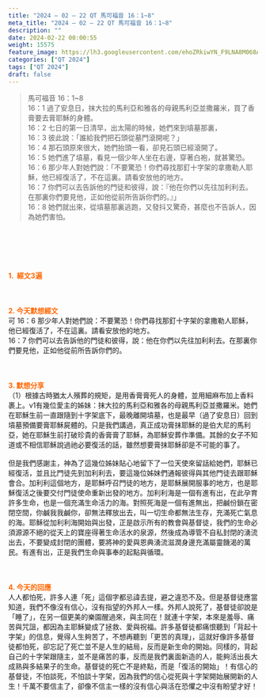```yaml
---
title: "2024 – 02 – 22 QT 馬可福音 16：1~8"
meta_title: "2024 – 02 – 22 QT 馬可福音 16：1~8"
description: ""
date: 2024-02-22 00:00:55
weight: 15575
feature_image: https://lh3.googleusercontent.com/ehoZRkiwYN_F9LNA8M068AYxt73EavCZno-PD1cJRuf5BbSkQVUWr3gNEbt5kSs28Pb_Elg17kSrtf9ybWvojWoMV6I4tPM3vGRGDq6GkKkPdL2Gut4QAIw4-uykKUAtNiKgQKntvsU=w800
categories: ["QT 2024"]
tags: ["QT 2024"]
draft: false
---
```


<blockquote>馬可福音 16：1~8<br />
16：1 過了安息日，抹大拉的馬利亞和雅各的母親馬利亞並撒羅米，買了香膏要去膏耶穌的身體。<br />
16：2 七日的第一日清早，出太陽的時候，她們來到墳墓那裏，<br />
16：3 彼此說：「誰給我們把石頭從墓門滾開呢？」<br />
16：4 那石頭原來很大，她們抬頭一看，卻見石頭已經滾開了。<br />
16：5 她們進了墳墓，看見一個少年人坐在右邊，穿著白袍，就甚驚恐。<br />
16：6 那少年人對她們說：「不要驚恐！你們尋找那釘十字架的拿撒勒人耶穌，他已經復活了，不在這裏。請看安放他的地方。<br />
16：7 你們可以去告訴他的門徒和彼得，說：『他在你們以先往加利利去。在那裏你們要見他，正如他從前所告訴你們的。』」<br />
16：8 她們就出來，從墳墓那裏逃跑，又發抖又驚奇，甚麼也不告訴人，因為她們害怕。</blockquote><br />
&nbsp;<br />
<br />
&nbsp;<br />
<br />
<span style="color: #ff6600;"><strong>1.  經文3遍</strong></span><br />
<br />
&nbsp;<br />
<br />
<span style="color: #ff6600;"><strong>2. 今天默想經文<br />
</strong></span>可 16：6 那少年人對她們說：不要驚恐！你們尋找那釘十字架的拿撒勒人耶穌，他已經復活了，不在這裏。請看安放他的地方。<br />
16：7 你們可以去告訴他的門徒和彼得，說：他在你們以先往加利利去。在那裏你們要見他，正如他從前所告訴你們的。<br />
<br />
&nbsp;<br />
<br />
<strong><span style="color: #ff6600;">3. 默想分享<br />
</span></strong>（1）根據古時猶太人殯葬的規矩，是用香膏膏死人的身體，並用細麻布加上香料裹上。v1有幾位愛主的姊妹：抹大拉的馬利亞和雅各的母親馬利亞並撒羅米。她們在耶穌生前一直跟隨到十字架底下，最晚離開墳墓，也是最早（過了安息日）回到墳墓預備要膏耶穌屍體的。只是我們講過，真正成功膏抹耶穌的是伯大尼的馬利亞，她在耶穌生前打破珍貴的香膏膏了耶穌，為耶穌安葬作準備。其餘的女子不知道或不相信耶穌說過祂必要復活的話，雖然想要膏抹耶穌卻是不可能的事了。<br />
<br />
但是我們感謝主，神為了這幾位姊妹貼心地留下了一位天使來留話給她們，耶穌已經復活，並且比門徒先到加利利去，要這幾位姊妹們通報彼得與其他門徒去跟耶穌會合。加利利這個地方，是耶穌呼召門徒的地方，是耶穌展開服事的地方，也是耶穌復活之後要交付門徒使命重新出發的地方。加利利海是一個有進有出，在此孕育許多生命，也是一個充滿生命活力的海。對照死海是一個有進無出，把鹹份鎖在密閉空間，你鹹我我鹹你，卻無法釋放出去，叫一切生命都無法生存，充滿死亡氣息的海。耶穌從加利利海開始與出發，正是啟示所有的教會與基督徒，我們的生命必須源源不絕的從天上的寶座得著生命活水的泉源，然後成為導管不自私封閉的湧流出去，不要變成封閉的團體，要將神的愛與恩典湧流滋潤身邊充滿屬靈饑渴的萬民。有進有出，正是我們生命與事奉的起點與循環。<br />
<br />
&nbsp;<br />
<br />
<strong style="font-size: inherit;"><span style="color: #ff6600;">4. 今天的回應<br />
</span></strong>人人都怕死，許多人連「死」這個字都忌諱去提，避之違恐不及。但是基督徒應當知道，我們不像沒有信心，沒有指望的外邦人一樣。外邦人說死了，基督徒卻說是「睡了」，在另一個更美的樂園醒過來，與主同在！就連十字架，本來是羞辱、痛苦與咒詛，都因為主耶穌變成了拯救、愛與祝福。許多基督徒都痛恨聽到「背起十字架」的信息，覺得人生夠苦了，不想再聽到「更苦的真理」，這就好像許多基督徒都怕死，卻忘記了死亡並不是人生的結局，反而是新生命的開始。同樣的，背起自己的十字架跟隨主，並不是痛苦的事，反而是我們裏面新造的人，能夠活出長大成熟與多結果子的生命。基督徒的死亡不是終點，而是「復活的開始」！有信心的基督徒，不怕談死，不怕談十字架，因為我們的信心從死與十字架開始展開新的人生！千萬不要信主了，卻像不信主一樣的沒有信心與活在恐懼之中沒有盼望才好！<br />
<br />
<audio style="display: none;" controls="controls"></audio><br />
<br />
<audio style="display: none;" controls="controls"></audio><br />
<br />
<audio style="display: none;" controls="controls"></audio><br />
<br />
<audio style="display: none;" controls="controls"></audio><br />
<br />
<audio style="display: none;" controls="controls"></audio>
        